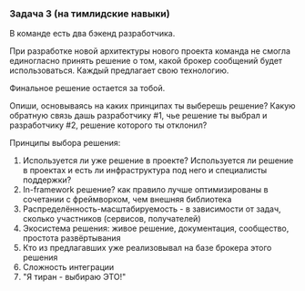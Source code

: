 ### Задача 3 (на тимлидские навыки)

В команде есть два бэкенд разработчика. 

При разработке новой архитектуры нового проекта команда не смогла единогласно принять решение о том, какой брокер сообщений будет использоваться. Каждый предлагает свою технологию. 

Финальное решение остается за тобой. 

Опиши, основываясь на каких принципах ты выберешь решение? Какую обратную связь дашь разработчику #1, чье решение ты выбрал и разработчику #2, решение которого ты отклонил?


Принципы выбора решения:
1. Используется ли уже решение в проекте? Используется ли решение в проектах и есть ли инфраструктура под него и специалисты поддержки?
2. In-framework решение? как правило лучше оптимизированы в сочетании с фреймворком, чем внешняя библиотека
3. Распределённость-масштабируемость - в зависимости от задач, сколько участников (сервисов, получателей)
4. Экосистема решения: живое решение, документация, сообщество, простота развёртывания
5. Кто из предлагавших уже реализовывал на базе брокера этого решения
6. Сложность интеграции
7. "Я тиран - выбираю ЭТО!"
